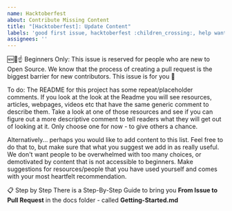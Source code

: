 ```yaml
---
name: Hacktoberfest
about: Contribute Missing Content
title: "[Hacktoberfest]: Update Content"
labels: 'good first issue, hacktoberfest :children_crossing:, help wanted :hand:'
assignees: ''
---
```


🆕🐥☝ Beginners Only:
This issue is reserved for people who are new to Open Source. We know that the process of creating a pull request is the biggest barrier for new contributors. This issue is for you 💝

To do:
The README for this project has some repeat/placeholder comments. If you look at the look at the Readme you will see resources, articles, webpages, videos etc that have the same generic comment to describe them. Take a look at one of those resources and see if you can figure out a more descriptive comment to tell readers what they will get out of looking at it. Only choose one for now - to give others a chance.

Alternatively... perhaps you would like to add content to this list. Feel free to do that to, but make sure that what you suggest we add in as really useful. We don't want people to be overwhelmed with too many choices, or demotivated by content that is not accessible to beginners. Make suggestions for resources/people that you have used yourself and comes with your most heartfelt recommendation.

📋 Step by Step
There is a Step-By-Step Guide to bring you **From Issue to Pull Request** in the docs folder - called **Getting-Started.md**
